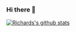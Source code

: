 ### Hi there 👋

[![Richards's github stats](https://github-readme-stats.vercel.app/api?username=richard-rally)](https://github.com/Richard-rally/github-readme-stats)

<!--
**richard-rally/richard-rally** is a ✨ _special_ ✨ repository because its `README.md` (this file) appears on your GitHub profile.

Here are some ideas to get you started:

- 🔭 I’m currently working on ...
- 🌱 I’m currently learning ...
- 👯 I’m looking to collaborate on ...
- 🤔 I’m looking for help with ...
- 💬 Ask me about ...
- 📫 How to reach me: ...
- 😄 Pronouns: ...
- ⚡ Fun fact: ...
-->
